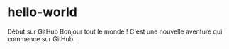 # hello-world
Début sur GitHub
Bonjour tout le monde !
C'est une nouvelle aventure qui commence sur GitHub.
